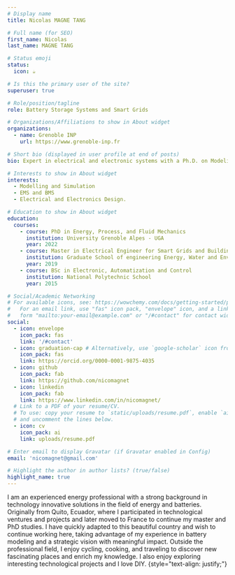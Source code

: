 ```yaml
---
# Display name
title: Nicolas MAGNE TANG

# Full name (for SEO)
first_name: Nicolas
last_name: MAGNE TANG 

# Status emoji
status: 
  icon: ☕️

# Is this the primary user of the site?
superuser: true

# Role/position/tagline
role: Battery Storage Systems and Smart Grids

# Organizations/Affiliations to show in About widget
organizations:
  - name: Grenoble INP
    url: https://www.grenoble-inp.fr

# Short bio (displayed in user profile at end of posts)
bio: Expert in electrical and electronic systems with a Ph.D. on Modeling and Analysis of Li-ion Batteries and BMS. Optimizing performance and anticipating future behaviors for enhanced battery technology.

# Interests to show in About widget
interests:
  - Modelling and Simulation
  - EMS and BMS
  - Electrical and Electronics Design.

# Education to show in About widget
education:
  courses:
    - course: PhD in Energy, Process, and Fluid Mechanics
      institution: University Grenoble Alpes - UGA
      year: 2022
    - course: Master in Electrical Engineer for Smart Grids and Buildings
      institution: Graduate School of engineering Energy, Water and Environmental sciences - ENSE3 
      year: 2019
    - course: BSc in Electronic, Automatization and Control
      institution: National Polytechnic School 
      year: 2015

# Social/Academic Networking
# For available icons, see: https://wowchemy.com/docs/getting-started/page-builder/#icons
#   For an email link, use "fas" icon pack, "envelope" icon, and a link in the
#   form "mailto:your-email@example.com" or "/#contact" for contact widget.
social:
  - icon: envelope
    icon_pack: fas
    link: '/#contact'
  - icon: graduation-cap # Alternatively, use `google-scholar` icon from `ai` icon pack
    icon_pack: fas
    link: https://orcid.org/0000-0001-9875-4035
  - icon: github
    icon_pack: fab
    link: https://github.com/nicomagnet
  - icon: linkedin
    icon_pack: fab
    link: https://www.linkedin.com/in/nicomagnet/
  # Link to a PDF of your resume/CV.
  # To use: copy your resume to `static/uploads/resume.pdf`, enable `ai` icons in `params.yaml`,
  # and uncomment the lines below.
  - icon: cv
    icon_pack: ai
    link: uploads/resume.pdf

# Enter email to display Gravatar (if Gravatar enabled in Config)
email: 'nicomagnet@gmail.com'

# Highlight the author in author lists? (true/false)
highlight_name: true
---
```

I am an experienced energy professional with a strong background in technology innovative solutions in the field of energy and batteries. Originally from Quito, Ecuador, where I participated in technological ventures and projects and later moved to France to continue my master and PhD studies. I have quickly adapted to this beautiful country and wish to continue working here, taking advantage of my experience in battery modeling and a strategic vision with meaningful impact. Outside the professional field, I enjoy cycling, cooking, and traveling to discover new fascinating places and enrich my knowledge. I also enjoy exploring interesting technological projects and I love DIY.
{style="text-align: justify;"}
